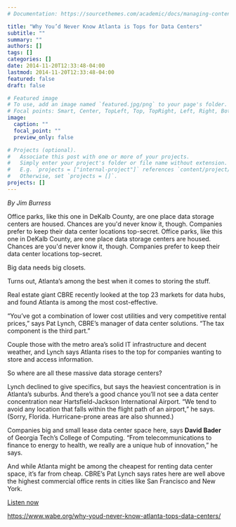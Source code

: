 ```yaml
---
# Documentation: https://sourcethemes.com/academic/docs/managing-content/

title: "Why You’d Never Know Atlanta is Tops for Data Centers"
subtitle: ""
summary: ""
authors: []
tags: []
categories: []
date: 2014-11-20T12:33:48-04:00
lastmod: 2014-11-20T12:33:48-04:00
featured: false
draft: false

# Featured image
# To use, add an image named `featured.jpg/png` to your page's folder.
# Focal points: Smart, Center, TopLeft, Top, TopRight, Left, Right, BottomLeft, Bottom, BottomRight.
image:
  caption: ""
  focal_point: ""
  preview_only: false

# Projects (optional).
#   Associate this post with one or more of your projects.
#   Simply enter your project's folder or file name without extension.
#   E.g. `projects = ["internal-project"]` references `content/project/deep-learning/index.md`.
#   Otherwise, set `projects = []`.
projects: []
---
```


*By Jim Burress*

Office parks, like this one in DeKalb County, are one place data storage centers are housed. Chances are you'd never know it, though. Companies prefer to keep their data center locations top-secret. 
Office parks, like this one in DeKalb County, are one place data storage centers are housed. Chances are you'd never know it, though. Companies prefer to keep their data center locations top-secret.

Big data needs big closets.

Turns out, Atlanta’s among the best when it comes to storing the stuff.

Real estate giant CBRE recently looked at the top 23 markets for data hubs, and found Atlanta is among the most cost-effective.

“You’ve got a combination of lower cost utilities and very competitive rental prices,” says Pat Lynch, CBRE’s manager of data center solutions. “The tax component is the third part.”

Couple those with the metro area’s solid IT infrastructure and decent weather, and Lynch says Atlanta rises to the top for companies wanting to store and access information.

So where are all these massive data storage centers?

Lynch declined to give specifics, but says the heaviest concentration is in Atlanta’s suburbs. And there’s a good chance you’ll not see a data center concentration near Hartsfield-Jackson International Airport. “We tend to avoid any location that falls within the flight path of an airport,” he says.  (Sorry, Florida. Hurricane-prone areas are also shunned.)

Companies big and small lease data center space here, says **David Bader** of Georgia Tech’s College of Computing. “From telecommunications to finance to energy to health, we really are a unique hub of innovation,” he says.

And while Atlanta might be among the cheapest for renting data center space, it’s far from cheap. CBRE’s Pat Lynch says rates here are well above the highest commercial office rents in cities like San Francisco and New York. 

[Listen now](20141120-WABE.mp3)

https://www.wabe.org/why-youd-never-know-atlanta-tops-data-centers/